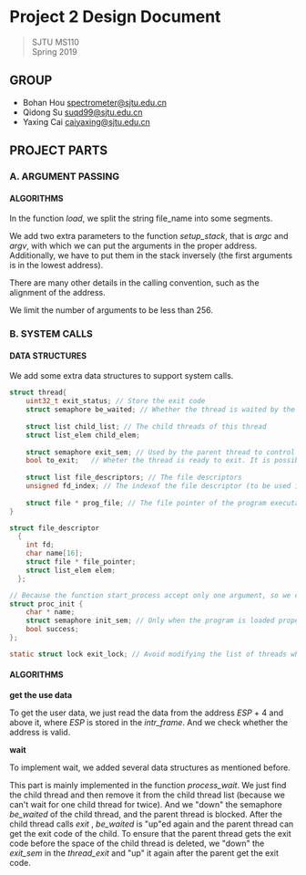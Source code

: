 # Project 2 Design Document

> SJTU MS110  
> Spring 2019

## GROUP


- Bohan Hou <spectrometer@sjtu.edu.cn>
- Qidong Su <suqd99@sjtu.edu.cn>
- Yaxing Cai <caiyaxing@sjtu.edu.cn>

## PROJECT PARTS

### A. ARGUMENT PASSING  

#### ALGORITHMS

In the function *load*, we split the string file_name into some segments.

We add two extra parameters to the function *setup_stack*, that is *argc* and *argv*, with which we can put the arguments in the proper address.  Additionally, we have to put them in the stack inversely (the first arguments is in the lowest address).

There are many other details in the calling convention, such as the alignment of the address.

We limit the number of arguments to be less than 256.

### B. SYSTEM CALLS

#### DATA STRUCTURES

We add some extra data structures to support system calls.

```c
struct thread{
    uint32_t exit_status; // Store the exit code
    struct semaphore be_waited; // Whether the thread is waited by the parent thread
    
    struct list child_list; // The child threads of this thread
    struct list_elem child_elem;
    
    struct semaphore exit_sem; // Used by the parent thread to control the exit process of the child thread
	bool to_exit;	// Wheter the thread is ready to exit. It is possible that parent thread is waiting for it, so we just mark it with 'exit' but it will not exit immediately.
    
    struct list file_descriptors; // The file descriptors 
    unsigned fd_index; // The indexof the file descriptor (to be used in the next file_descriptor)
    
    struct file * prog_file; // The file pointer of the program executable.
}

struct file_descriptor
  {
    int fd;
    char name[16];
    struct file * file_pointer;
    struct list_elem elem;
  };

// Because the function start_process accept only one argument, so we create a new struct to pass the arguments, which are neccessary to create a new process.
struct proc_init {
    char * name;
    struct semaphore init_sem; // Only when the program is loaded properly can we start the process
    bool success;
};

static struct lock exit_lock; // Avoid modifying the list of threads when it is being read.
```



#### ALGORITHMS

**get the use data**

To get the user data,  we just read the data from the address *ESP* + 4 and above it, where *ESP* is stored in the *intr_frame*. And we check whether the address is valid.

**wait**

To implement wait, we added several data structures as mentioned before. 

This part is mainly implemented in the function *process_wait*. We just find the child thread and then remove it from the child thread list (because we can't wait for one child thread for twice). And we "down" the semaphore *be_waited* of the child thread, and the parent thread is blocked. After the child thread calls *exit* , *be_waited* is "up"ed again and the parent thread can get the exit code of the child. To ensure that the parent thread gets the exit code before the space of the child thread is deleted, we "down" the *exit_sem* in the *thread_exit* and "up" it again after the parent get the exit code.

